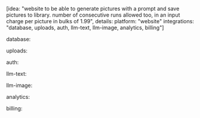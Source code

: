 [idea: "website to be able to generate pictures with a prompt and save pictures to library. number of consecutive runs allowed too, in an input charge per picture in bulks of 1.99",
details:
platform: "website"
integrations: "database, uploads, auth, llm-text, llm-image, analytics, billing"]

database:


uploads:


auth:


llm-text:


llm-image:


analytics:


billing: